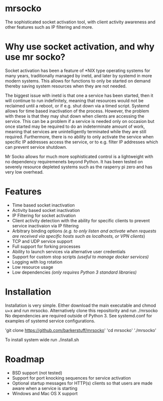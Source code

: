 # mrsocko
The sophisticated socket activation tool, with client activity awareness and other features such as IP filtering and more.

# Why use socket activation, and why use mr socko? 
Socket activation has been a feature of *NIX type operating systems for many years, traditionally managed by inetd, and later by systemd in more modern systems.  This allows for functions to only be started on demand thereby saving system resources when they are not needed. 

The biggest issue with inetd is that one a service has been started, then it will continue to run indefinitely, meaning that resources would not be reclaimed until a reboot, or if e.g. shut down via a timed script.  Systemd allows for time based inactivation of the process.  However, the problem with these is that they may shut down when clients are accessing the service.  This can be a problem if a service is needed only on occasion but once started may be required to do an indeterminate amount of work, meaning that services are unintelligently terminated while they are still required.  Furthermore, there is no ability to only activate the service when specific IP addresses access the service, or to e.g. filter IP addresses which can prevent service shutdown. 

Mr Socko allows for much more sophisticated control is a lightweight with no dependency requiremenets beyond Python. It has been tested on severely resource depleted systems such as the rasperry pi zero and has very low overhead.

# Features
- Time based socket inactivation
- Activity based socket inactivation
- IP Filtering for socket activation
- Client activity detection with the ability for specific clients to prevent service inactivaion via IP filtering 
- Arbitrary binding options *(e.g. to only listen and activate when requests are received via specific hosts such as localhosts, or VPN clients*)
- TCP and UDP service support
- Full support for forking processes
- Ability to launch services via alternative user credentials
- Support for custom stop scripts *(useful to manage docker services)*
- Logging with log rotation
- Low resource usage
- Low dependencies *(only requires Python 3 standard libraries)*

# Installation
Installation is very simple.  Either download the main executable and chmod u+x and run mrsocko. 
Alternatively clone this repositority and run ./mrsocko
No dependencies are required outside of Python 3.
See systemd.conf for examples of systemd service configurations.

'git clone https://github.com/barkerstuff/mrsocko'
'cd mrsocko'
'./mrsocko'

To install system wide run ./install.sh

# Roadmap
- BSD support (not tested) 
- Support for port knocking sequences for service activation
- Optional startup messages for HTTP(s) clients so that users are made aware when a service is starting
- Windows and Mac OS X support
